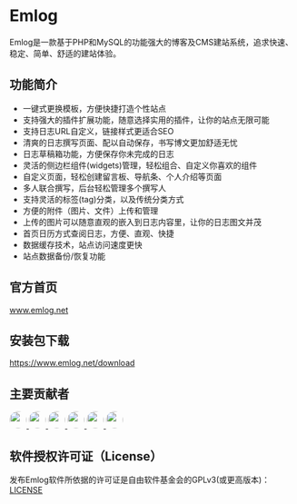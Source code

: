 # Emlog

Emlog是一款基于PHP和MySQL的功能强大的博客及CMS建站系统，追求快速、稳定、简单、舒适的建站体验。


## 功能简介

* 一键式更换模板，方便快捷打造个性站点
* 支持强大的插件扩展功能，随意选择实用的插件，让你的站点无限可能
* 支持日志URL自定义，链接样式更适合SEO
* 清爽的日志撰写页面、配以自动保存，书写博文更加舒适无忧
* 日志草稿箱功能，方便保存你未完成的日志
* 灵活的侧边栏组件(widgets)管理，轻松组合、自定义你喜欢的组件
* 自定义页面，轻松创建留言板、导航条、个人介绍等页面
* 多人联合撰写，后台轻松管理多个撰写人
* 支持灵活的标签(tag)分类，以及传统分类方式
* 方便的附件（图片、文件）上传和管理
* 上传的图片可以随意直观的嵌入到日志内容里，让你的日志图文并茂
* 首页日历方式查阅日志，方便、直观、快捷
* 数据缓存技术，站点访问速度更快
* 站点数据备份/恢复功能


## 官方首页

www.emlog.net

## 安装包下载

https://www.emlog.net/download



## 主要贡献者
<a href="https://github.com/kohungleeg" target="_blank">
<img width="30px" style="border-radius:999px" src="https://avatars.githubusercontent.com/u/4344235?s=30"/>
</a>
<a href="https://github.com/colt-evil" target="_blank">
<img width="30px" style="border-radius:999px" src="https://avatars.githubusercontent.com/u/4045157?s=30"/>
</a>
<a href="https://github.com/Baiqiang" target="_blank">
<img width="30px" style="border-radius:999px" src="https://avatars.githubusercontent.com/u/2390434?s=30"/>
</a>
<a href="https://github.com/aweika" target="_blank">
<img width="30px" style="border-radius:999px" src="https://avatars.githubusercontent.com/u/4565941?s=30"/>
</a>
<a href="https://github.com/vibbow" target="_blank">
<img width="30px" style="border-radius:999px" src="https://avatars.githubusercontent.com/u/6408107?s=30"/>
</a>
<a href="https://github.com/colt-evil" target="_blank">
<img width="30px" style="border-radius:999px" src="https://avatars.githubusercontent.com/u/33373536?s=30"/>
</a>


## 软件授权许可证（License）
发布Emlog软件所依据的许可证是自由软件基金会的GPLv3(或更高版本)：[LICENSE](/license.txt)



